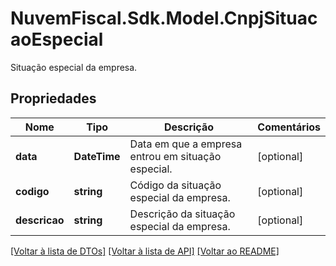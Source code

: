 # NuvemFiscal.Sdk.Model.CnpjSituacaoEspecial
Situação especial da empresa.

## Propriedades

Nome | Tipo | Descrição | Comentários
------------ | ------------- | ------------- | -------------
**data** | **DateTime** | Data em que a empresa entrou em situação especial. | [optional] 
**codigo** | **string** | Código da situação especial da empresa. | [optional] 
**descricao** | **string** | Descrição da situação especial da empresa. | [optional] 

[[Voltar à lista de DTOs]](../README.md#documentation-for-models) [[Voltar à lista de API]](../README.md#documentation-for-api-endpoints) [[Voltar ao README]](../README.md)

